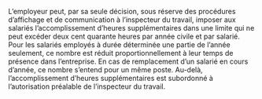 L’employeur peut, par sa seule décision, sous réserve des procédures d’affichage et de communication à l’inspecteur du travail, imposer aux salariés l’accomplissement d’heures supplémentaires dans une limite qui ne peut excéder deux cent quarante heures par année civile et par salarié. Pour les salariés employés à durée déterminée une partie de l’année seulement, ce nombre est réduit proportionnellement à leur temps de présence dans l’entreprise. En cas de remplacement d’un salarié en cours d’année, ce nombre s’entend pour un même poste.
Au-delà, l’accomplissement d’heures supplémentaires est subordonné à l’autorisation préalable de l’inspecteur du travail.